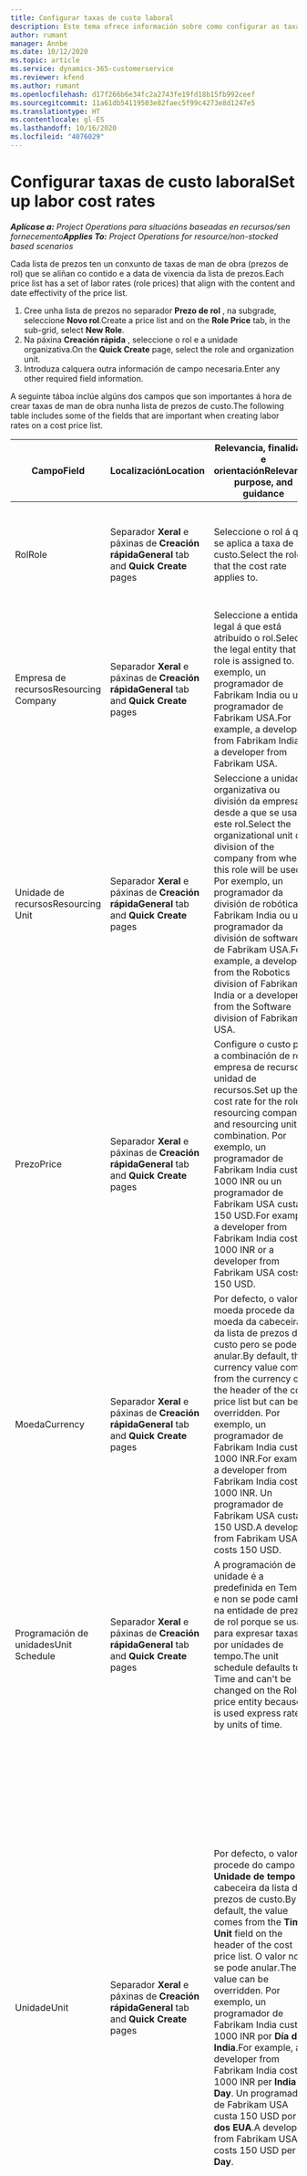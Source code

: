 ```yaml
---
title: Configurar taxas de custo laboral
description: Este tema ofrece información sobre como configurar as taxas de custo de man de obra en Project Operations
author: rumant
manager: Annbe
ms.date: 10/12/2020
ms.topic: article
ms.service: dynamics-365-customerservice
ms.reviewer: kfend
ms.author: rumant
ms.openlocfilehash: d17f266b6e34fc2a2743fe19fd18b15fb992ceef
ms.sourcegitcommit: 11a61db54119503e82faec5f99c4273e8d1247e5
ms.translationtype: HT
ms.contentlocale: gl-ES
ms.lasthandoff: 10/16/2020
ms.locfileid: "4076029"
---
```

# <a name="set-up-labor-cost-rates"></a><span data-ttu-id="c11b3-103">Configurar taxas de custo laboral</span><span class="sxs-lookup"><span data-stu-id="c11b3-103">Set up labor cost rates</span></span>

<span data-ttu-id="c11b3-104">_**Aplícase a:** Project Operations para situacións baseadas en recursos/sen fornecemento_</span><span class="sxs-lookup"><span data-stu-id="c11b3-104">_**Applies To:** Project Operations for resource/non-stocked based scenarios_</span></span>


<span data-ttu-id="c11b3-105">Cada lista de prezos ten un conxunto de taxas de man de obra (prezos de rol) que se aliñan co contido e a data de vixencia da lista de prezos.</span><span class="sxs-lookup"><span data-stu-id="c11b3-105">Each price list has a set of labor rates (role prices) that align with the content and date effectivity of the price list.</span></span>

1. <span data-ttu-id="c11b3-106">Cree unha lista de prezos no separador **Prezo de rol** , na subgrade, seleccione **Novo rol**.</span><span class="sxs-lookup"><span data-stu-id="c11b3-106">Create a price list and on the **Role Price** tab, in the sub-grid, select **New Role**.</span></span>
2. <span data-ttu-id="c11b3-107">Na páxina **Creación rápida** , seleccione o rol e a unidade organizativa.</span><span class="sxs-lookup"><span data-stu-id="c11b3-107">On the **Quick Create** page, select the role and organization unit.</span></span>
3. <span data-ttu-id="c11b3-108">Introduza calquera outra información de campo necesaria.</span><span class="sxs-lookup"><span data-stu-id="c11b3-108">Enter any other required field information.</span></span>

<span data-ttu-id="c11b3-109">A seguinte táboa inclúe algúns dos campos que son importantes á hora de crear taxas de man de obra nunha lista de prezos de custo.</span><span class="sxs-lookup"><span data-stu-id="c11b3-109">The following table includes some of the fields that are important when creating labor rates on a cost price list.</span></span>

| <span data-ttu-id="c11b3-110">Campo</span><span class="sxs-lookup"><span data-stu-id="c11b3-110">Field</span></span> | <span data-ttu-id="c11b3-111">Localización</span><span class="sxs-lookup"><span data-stu-id="c11b3-111">Location</span></span> | <span data-ttu-id="c11b3-112">Relevancia, finalidade e orientación</span><span class="sxs-lookup"><span data-stu-id="c11b3-112">Relevance, purpose, and guidance</span></span> | <span data-ttu-id="c11b3-113">Impacto descendente</span><span class="sxs-lookup"><span data-stu-id="c11b3-113">Downstream impact</span></span> |
| --- | --- | --- | --- |
| <span data-ttu-id="c11b3-114">Rol</span><span class="sxs-lookup"><span data-stu-id="c11b3-114">Role</span></span> | <span data-ttu-id="c11b3-115">Separador **Xeral** e páxinas de **Creación rápida**</span><span class="sxs-lookup"><span data-stu-id="c11b3-115">**General** tab and **Quick Create** pages</span></span> | <span data-ttu-id="c11b3-116">Seleccione o rol á que se aplica a taxa de custo.</span><span class="sxs-lookup"><span data-stu-id="c11b3-116">Select the role that the cost rate applies to.</span></span> | <span data-ttu-id="c11b3-117">O rol na estimación ou dato real entrante compararase con esta liña para predefinir o custo do rol.</span><span class="sxs-lookup"><span data-stu-id="c11b3-117">The role on the incoming estimate or actual will be matched against this line to default the cost of the role.</span></span> |
| <span data-ttu-id="c11b3-118">Empresa de recursos</span><span class="sxs-lookup"><span data-stu-id="c11b3-118">Resourcing Company</span></span> | <span data-ttu-id="c11b3-119">Separador **Xeral** e páxinas de **Creación rápida**</span><span class="sxs-lookup"><span data-stu-id="c11b3-119">**General** tab and **Quick Create** pages</span></span> | <span data-ttu-id="c11b3-120">Seleccione a entidade legal á que está atribuído o rol.</span><span class="sxs-lookup"><span data-stu-id="c11b3-120">Select the legal entity that the role is assigned to.</span></span> <span data-ttu-id="c11b3-121">Por exemplo, un programador de Fabrikam India ou un programador de Fabrikam USA.</span><span class="sxs-lookup"><span data-stu-id="c11b3-121">For example, a developer from Fabrikam India or a developer from Fabrikam USA.</span></span> | <span data-ttu-id="c11b3-122">A empresa de recursos na estimación ou dato real entrante compararase con esta liña para predefinir a taxa de custo do rol.</span><span class="sxs-lookup"><span data-stu-id="c11b3-122">The resourcing company on the incoming estimate or actual will be matched against this line to default the cost rate of the role.</span></span> |
| <span data-ttu-id="c11b3-123">Unidade de recursos</span><span class="sxs-lookup"><span data-stu-id="c11b3-123">Resourcing Unit</span></span> | <span data-ttu-id="c11b3-124">Separador **Xeral** e páxinas de **Creación rápida**</span><span class="sxs-lookup"><span data-stu-id="c11b3-124">**General** tab and **Quick Create** pages</span></span> | <span data-ttu-id="c11b3-125">Seleccione a unidade organizativa ou división da empresa desde a que se usará este rol.</span><span class="sxs-lookup"><span data-stu-id="c11b3-125">Select the organizational unit or division of the company from where this role will be used.</span></span> <span data-ttu-id="c11b3-126">Por exemplo, un programador da división de robótica de Fabrikam India ou un programador da división de software de Fabrikam USA.</span><span class="sxs-lookup"><span data-stu-id="c11b3-126">For example, a developer from the Robotics division of Fabrikam India or a developer from the Software division of Fabrikam USA.</span></span> | <span data-ttu-id="c11b3-127">A unidade de recursos na estimación ou dato real entrante compararase con esta liña para predefinir o custo do rol.</span><span class="sxs-lookup"><span data-stu-id="c11b3-127">The resourcing unit on the incoming estimate or actual will be matched against this line to default the cost of the role.</span></span> |
| <span data-ttu-id="c11b3-128">Prezo</span><span class="sxs-lookup"><span data-stu-id="c11b3-128">Price</span></span> | <span data-ttu-id="c11b3-129">Separador **Xeral** e páxinas de **Creación rápida**</span><span class="sxs-lookup"><span data-stu-id="c11b3-129">**General** tab and **Quick Create** pages</span></span> | <span data-ttu-id="c11b3-130">Configure o custo para a combinación de rol, empresa de recursos e unidad de recursos.</span><span class="sxs-lookup"><span data-stu-id="c11b3-130">Set up the cost rate for the role, resourcing company, and resourcing unit combination.</span></span> <span data-ttu-id="c11b3-131">Por exemplo, un programador de Fabrikam India custa 1000 INR ou un programador de Fabrikam USA custa 150 USD.</span><span class="sxs-lookup"><span data-stu-id="c11b3-131">For example, a developer from Fabrikam India costs 1000 INR or a developer from Fabrikam USA costs 150 USD.</span></span> | <span data-ttu-id="c11b3-132">O prezo é a taxa de custo por defecto no custo por unidade da estimación entrante ou da liña de dato real para unha clase de transacción de **Tempo**.</span><span class="sxs-lookup"><span data-stu-id="c11b3-132">The price is the cost rate that defaults on the per unit cost of the incoming estimate or actual line for the **Time** transaction class.</span></span> |
| <span data-ttu-id="c11b3-133">Moeda</span><span class="sxs-lookup"><span data-stu-id="c11b3-133">Currency</span></span> | <span data-ttu-id="c11b3-134">Separador **Xeral** e páxinas de **Creación rápida**</span><span class="sxs-lookup"><span data-stu-id="c11b3-134">**General** tab and **Quick Create** pages</span></span> | <span data-ttu-id="c11b3-135">Por defecto, o valor de moeda procede da moeda da cabeceira da lista de prezos de custo pero se pode anular.</span><span class="sxs-lookup"><span data-stu-id="c11b3-135">By default, the currency value comes from the currency on the header of the cost price list but can be overridden.</span></span> <span data-ttu-id="c11b3-136">Por exemplo, un programador de Fabrikam India custa 1000 INR.</span><span class="sxs-lookup"><span data-stu-id="c11b3-136">For example, a developer from Fabrikam India costs 1000 INR.</span></span> <span data-ttu-id="c11b3-137">Un programador de Fabrikam USA custa 150 USD.</span><span class="sxs-lookup"><span data-stu-id="c11b3-137">A developer from Fabrikam USA costs 150 USD.</span></span> | <span data-ttu-id="c11b3-138">Esta moeda predefínese no custo por unidade da liña de custo real entrante para a clase de transacción de **Tempo**.</span><span class="sxs-lookup"><span data-stu-id="c11b3-138">This currency defaults on the per unit cost of the incoming actual cost line for the **Time** transaction class.</span></span> <span data-ttu-id="c11b3-139">Nunha estimación de proxecto, o valor da moeda convértese á moeda do proxecto e móstrase na vista temporal da estimación.</span><span class="sxs-lookup"><span data-stu-id="c11b3-139">On a project estimate, the currency value is converted to the project currency and shown on the Time-phased view of the estimate.</span></span> |
| <span data-ttu-id="c11b3-140">Programación de unidades</span><span class="sxs-lookup"><span data-stu-id="c11b3-140">Unit Schedule</span></span> | <span data-ttu-id="c11b3-141">Separador **Xeral** e páxinas de **Creación rápida**</span><span class="sxs-lookup"><span data-stu-id="c11b3-141">**General** tab and **Quick Create** pages</span></span> | <span data-ttu-id="c11b3-142">A programación de unidade é a predefinida en Tempo e non se pode cambiar na entidade de prezo de rol porque se usa para expresar taxas por unidades de tempo.</span><span class="sxs-lookup"><span data-stu-id="c11b3-142">The unit schedule defaults to Time and can't be changed on the Role price entity because it is used express rates by units of time.</span></span> | <span data-ttu-id="c11b3-143">Non se produce un impacto descendente.</span><span class="sxs-lookup"><span data-stu-id="c11b3-143">There is no downstream impact.</span></span> |
| <span data-ttu-id="c11b3-144">Unidade</span><span class="sxs-lookup"><span data-stu-id="c11b3-144">Unit</span></span> | <span data-ttu-id="c11b3-145">Separador **Xeral** e páxinas de **Creación rápida**</span><span class="sxs-lookup"><span data-stu-id="c11b3-145">**General** tab and **Quick Create** pages</span></span> | <span data-ttu-id="c11b3-146">Por defecto, o valor procede do campo **Unidade de tempo** na cabeceira da lista de prezos de custo.</span><span class="sxs-lookup"><span data-stu-id="c11b3-146">By default, the value comes from the **Time Unit** field on the header of the cost price list.</span></span> <span data-ttu-id="c11b3-147">O valor non se pode anular.</span><span class="sxs-lookup"><span data-stu-id="c11b3-147">The value can be overridden.</span></span> <span data-ttu-id="c11b3-148">Por exemplo, un programador de Fabrikam India custa 1000 INR por **Día da India**.</span><span class="sxs-lookup"><span data-stu-id="c11b3-148">For example, a developer from Fabrikam India costs 1000 INR per **India Day**.</span></span> <span data-ttu-id="c11b3-149">Un programador de Fabrikam USA custa 150 USD por **Día dos EUA**.</span><span class="sxs-lookup"><span data-stu-id="c11b3-149">A developer from Fabrikam USA costs 150 USD per **US Day**.</span></span> | <span data-ttu-id="c11b3-150">O sistema utiliza o sistema de unidades e a conversión en unidades base para computar un custo por unidade para calcular o prezo por unidade predefinido nunha liña de estimación ou dato real entrante.</span><span class="sxs-lookup"><span data-stu-id="c11b3-150">The system uses the system of units and conversion in base units to compute a per unit cost to calculate the default price per unit on an incoming estimate or actual line.</span></span> <span data-ttu-id="c11b3-151">Por exemplo, a estimación é un valor de 10 **Días da India** de traballo para un programador da India e a unidade **Día da India** defínese como 10 horas.</span><span class="sxs-lookup"><span data-stu-id="c11b3-151">For example, an estimate is for 10 **India Days** worth of work for a developer from India, and the unit, **India Day** is defined as 10 hours.</span></span> <span data-ttu-id="c11b3-152">Ao fixar o custo desa liña de estimación, a aplicación calcula o custo de unidade da estimación como: 1000 INR/10 horas = 100 INR por hora, que se converte en USD e se mostra como o custo de unidade na páxina **Estimacións do proxecto**.</span><span class="sxs-lookup"><span data-stu-id="c11b3-152">When costing that estimate line, the application calculates the unit cost on the estimate as: 1000 INR/ 10 hours = 100 INR per hour which is converted into USD and shown as the unit cost on the **Project Estimates** page.</span></span> |

## <a name="transfer-pricing-and-costs-for-resources-outside-of-your-division-or-legal-entity"></a><span data-ttu-id="c11b3-153">Transferir prezos e custos para recursos fóra da súa división ou entidade legal</span><span class="sxs-lookup"><span data-stu-id="c11b3-153">Transfer pricing and costs for resources outside of your division or legal entity</span></span>

<span data-ttu-id="c11b3-154">As empresas baseadas en proxectos é frecuente usar empregados de diferentes entidades legais ou divisións en proxectos.</span><span class="sxs-lookup"><span data-stu-id="c11b3-154">In project-based companies, it's common to use employees from different legal entities or divisions on projects.</span></span> <span data-ttu-id="c11b3-155">Un proxecto pode ser executado por unha entidade legal, pero os empregados ou consultores que traballan no proxecto poderían proceder da mesma entidade legal e división ou doutra diferente, ou pode haber unha combinación de ambas.</span><span class="sxs-lookup"><span data-stu-id="c11b3-155">A project can be executed by one legal entity, but the employees or consultants that work on the project could come from the same legal entity or from a different one, or there may be a combination of both.</span></span> <span data-ttu-id="c11b3-156">En Dynamics 365 Project Operations, a entidade legal propietaria da entrega do proxecto é a **Empresa propietaria** e a división propietaria da entrega é a **Unidade de Contratación**.</span><span class="sxs-lookup"><span data-stu-id="c11b3-156">In Dynamics 365 Project Operations, the legal entity that owns the delivery of the project is the **Owning Company** and the division that owns the delivery is the **Contracting Unit**.</span></span> <span data-ttu-id="c11b3-157">Outras entidades legais que proporcionan recursos son as **Empresas de recursos** e as divisións que proporcionan recursos son as **Unidades de recursos**.</span><span class="sxs-lookup"><span data-stu-id="c11b3-157">Other legal entities that provide resources are the **Resourcing companies** and divisions that provide resources are the **Resourcing Units**.</span></span> <span data-ttu-id="c11b3-158">Na maioría dos países, as empresas están obrigadas a garantir que a entidade legal ou a división de recursos cobran á empresa propietaria e á unidade contratante polo uso dos recursos.</span><span class="sxs-lookup"><span data-stu-id="c11b3-158">In most countries, companies are required to ensure that the resourcing legal entity or division, charge the owning company and the contracting unit for the use of resources.</span></span>

<span data-ttu-id="c11b3-159">Por exemplo, a corporación Fabrikam debe asegurarse de que Fabrikam India-Robotics negocie unha taxa de custo con Fabrikam US-Robotics ou Fabrikam UK-Robotics.</span><span class="sxs-lookup"><span data-stu-id="c11b3-159">For example, the Fabrikam corporation must ensure that Fabrikam India-Robotics has a negotiated a cost rate card with Fabrikam US-Robotics or Fabrikam UK-Robotics.</span></span>

<span data-ttu-id="c11b3-160">Un programador de Fabrikam India-Robotic cobra 100 $ cando se lle presta a Fabrikam US-Robotics e 150 $ cando se lle presta a Fabrikam UK-Robotics.</span><span class="sxs-lookup"><span data-stu-id="c11b3-160">A developer from Fabrikam India-Robotic charges $100 when lent to Fabrikam US-Robotics and $150 when lent to Fabrikam U-Robotics.</span></span>

### <a name="set-up-costs-for-outside-resources"></a><span data-ttu-id="c11b3-161">Configurar custos para recursos externos</span><span class="sxs-lookup"><span data-stu-id="c11b3-161">Set up costs for outside resources</span></span>

1. <span data-ttu-id="c11b3-162">Cree unha lista de prezos de custo chamada *Taxas de custos de Fabrikam US-Robotics* e defina un intervalo de vixencia de datas.</span><span class="sxs-lookup"><span data-stu-id="c11b3-162">Create a cost price list called, *Fabrikam US-Robotics cost rates* and set a date effective range.</span></span>
2. <span data-ttu-id="c11b3-163">Na lista de prezos de custo, configure tarifas utilizando a información da seguinte táboa.</span><span class="sxs-lookup"><span data-stu-id="c11b3-163">In the cost price list, set up rates using information from the following table.</span></span> 

| <span data-ttu-id="c11b3-164">Rol</span><span class="sxs-lookup"><span data-stu-id="c11b3-164">Role</span></span> | <span data-ttu-id="c11b3-165">Empresa de recursos</span><span class="sxs-lookup"><span data-stu-id="c11b3-165">Resourcing Company</span></span> | <span data-ttu-id="c11b3-166">Unidade de recursos</span><span class="sxs-lookup"><span data-stu-id="c11b3-166">Resourcing Unit</span></span> | <span data-ttu-id="c11b3-167">Taxa de custo</span><span class="sxs-lookup"><span data-stu-id="c11b3-167">Cost rate</span></span> |
| --- | --- | --- | --- |
| <span data-ttu-id="c11b3-168">Programador</span><span class="sxs-lookup"><span data-stu-id="c11b3-168">Developer</span></span> | <span data-ttu-id="c11b3-169">Fabrikam India</span><span class="sxs-lookup"><span data-stu-id="c11b3-169">Fabrikam India</span></span> | <span data-ttu-id="c11b3-170">Fabrikam India-Robotics</span><span class="sxs-lookup"><span data-stu-id="c11b3-170">Fabrikam India-Robotics</span></span> | <span data-ttu-id="c11b3-171">100 dólares</span><span class="sxs-lookup"><span data-stu-id="c11b3-171">$100</span></span> |
| <span data-ttu-id="c11b3-172">Programador</span><span class="sxs-lookup"><span data-stu-id="c11b3-172">Developer</span></span> | <span data-ttu-id="c11b3-173">Fabrikam Philippines</span><span class="sxs-lookup"><span data-stu-id="c11b3-173">Fabrikam Philippines</span></span> | <span data-ttu-id="c11b3-174">Fabrikam Philippines-Robotics</span><span class="sxs-lookup"><span data-stu-id="c11b3-174">Fabrikam Philippines-Robotics</span></span> | <span data-ttu-id="c11b3-175">90 $</span><span class="sxs-lookup"><span data-stu-id="c11b3-175">$90</span></span> |
| <span data-ttu-id="c11b3-176">Programador</span><span class="sxs-lookup"><span data-stu-id="c11b3-176">Developer</span></span> | <span data-ttu-id="c11b3-177">Fabrikam EE. UU.</span><span class="sxs-lookup"><span data-stu-id="c11b3-177">Fabrikam US</span></span> | <span data-ttu-id="c11b3-178">Fabrikam US-Robotics</span><span class="sxs-lookup"><span data-stu-id="c11b3-178">Fabrikam US-Robotics</span></span> | <span data-ttu-id="c11b3-179">150 $</span><span class="sxs-lookup"><span data-stu-id="c11b3-179">$150</span></span> |

3. <span data-ttu-id="c11b3-180">Anexe esta lista de prezos de custo á unidade organizativa Fabrikam US-Robotics.</span><span class="sxs-lookup"><span data-stu-id="c11b3-180">Attach this cost price list to the Fabrikam US-Robotics organization unit.</span></span>

### <a name="set-up-transfer-pricing-for-a-resource-in-the-appropriate-currency"></a><span data-ttu-id="c11b3-181">Configure os prezos de transferencia dun recurso na moeda adecuada</span><span class="sxs-lookup"><span data-stu-id="c11b3-181">Set up transfer pricing for a resource in the appropriate currency</span></span> 

<span data-ttu-id="c11b3-182">En Project Operations, o prezo dos recursos pódese configurar en calquera moeda.</span><span class="sxs-lookup"><span data-stu-id="c11b3-182">In Project Operations, resource pricing can be set up in any currency.</span></span> <span data-ttu-id="c11b3-183">A moeda predefinida é a que figura na cabeceira da lista de prezos, pero pódese cambiar.</span><span class="sxs-lookup"><span data-stu-id="c11b3-183">The currency defaults to what is on the price list header, but can be changed.</span></span>

<span data-ttu-id="c11b3-184">Usando o exemplo para a configuración do prezo de transferencia, a información podería cambiar a:</span><span class="sxs-lookup"><span data-stu-id="c11b3-184">Using the example for transfer price set up, the information could be changed to:</span></span>

<span data-ttu-id="c11b3-185">A corporación Fabrikam debe asegurarse de que Fabrikam India-Robotics negocie unha taxa de custo con Fabrikam US-Robotics ou Fabrikam UK-Robotics.</span><span class="sxs-lookup"><span data-stu-id="c11b3-185">Fabrikam corporation must ensure that Fabrikam India-Robotics has a negotiated a cost rate with Fabrikam US-Robotics or Fabrikam UK-Robotics.</span></span>

<span data-ttu-id="c11b3-186">Un programador de Fabrikam India-Robotics custa 5000 INR cando se lle presta a Fabrikam US-Robotics e 5500 INR cando se lle presta a Fabrikam UK-Robotics.</span><span class="sxs-lookup"><span data-stu-id="c11b3-186">A developer from Fabrikam India-Robotics costs 5000 INR when lent to Fabrikam US-Robotics and 5500 INR when lent to Fabrikam UK-Robotics.</span></span>

<span data-ttu-id="c11b3-187">Na lista de prezos de custo de Fabrikam US-Robotics, as taxas de custo pódense expresar como:</span><span class="sxs-lookup"><span data-stu-id="c11b3-187">In the cost price list for Fabrikam US-Robotics, cost rates can be expressed as:</span></span>

| <span data-ttu-id="c11b3-188">Rol</span><span class="sxs-lookup"><span data-stu-id="c11b3-188">Role</span></span> | <span data-ttu-id="c11b3-189">Empresa de recursos</span><span class="sxs-lookup"><span data-stu-id="c11b3-189">Resourcing Company</span></span> | <span data-ttu-id="c11b3-190">Custo</span><span class="sxs-lookup"><span data-stu-id="c11b3-190">Cost</span></span> |
| --- | --- | --- |
| <span data-ttu-id="c11b3-191">Programador</span><span class="sxs-lookup"><span data-stu-id="c11b3-191">Developer</span></span> | <span data-ttu-id="c11b3-192">Fabrikam India</span><span class="sxs-lookup"><span data-stu-id="c11b3-192">Fabrikam India</span></span> | <span data-ttu-id="c11b3-193">5000 INR</span><span class="sxs-lookup"><span data-stu-id="c11b3-193">5000 INR</span></span> |
| <span data-ttu-id="c11b3-194">Programador</span><span class="sxs-lookup"><span data-stu-id="c11b3-194">Developer</span></span> | <span data-ttu-id="c11b3-195">Fabrikam US</span><span class="sxs-lookup"><span data-stu-id="c11b3-195">Fabrikam US</span></span> | <span data-ttu-id="c11b3-196">115 USD</span><span class="sxs-lookup"><span data-stu-id="c11b3-196">115 USD</span></span> |

<span data-ttu-id="c11b3-197">Na lista de prezos de custo de Fabrikam UK-Robotics, as taxas de custo pódense expresar como:</span><span class="sxs-lookup"><span data-stu-id="c11b3-197">In the cost price list for Fabrikam UK-Robotics, cost rates can be expressed below:</span></span>

| <span data-ttu-id="c11b3-198">Rol</span><span class="sxs-lookup"><span data-stu-id="c11b3-198">Role</span></span> | <span data-ttu-id="c11b3-199">Empresa de recursos</span><span class="sxs-lookup"><span data-stu-id="c11b3-199">Resourcing company</span></span> | <span data-ttu-id="c11b3-200">Custo</span><span class="sxs-lookup"><span data-stu-id="c11b3-200">Cost</span></span> |
| --- | --- | --- |
| <span data-ttu-id="c11b3-201">Programador</span><span class="sxs-lookup"><span data-stu-id="c11b3-201">Developer</span></span> | <span data-ttu-id="c11b3-202">Fabrikam India</span><span class="sxs-lookup"><span data-stu-id="c11b3-202">Fabrikam India</span></span> | <span data-ttu-id="c11b3-203">5500 INR</span><span class="sxs-lookup"><span data-stu-id="c11b3-203">5500 INR</span></span> |
| <span data-ttu-id="c11b3-204">Programador</span><span class="sxs-lookup"><span data-stu-id="c11b3-204">Developer</span></span> | <span data-ttu-id="c11b3-205">Fabrikam UK</span><span class="sxs-lookup"><span data-stu-id="c11b3-205">Fabrikam UK</span></span> | <span data-ttu-id="c11b3-206">115 GBP</span><span class="sxs-lookup"><span data-stu-id="c11b3-206">115 GBP</span></span> |

<span data-ttu-id="c11b3-207">A lista de prezos de custo pode proporcionar taxas de man de obra en moedas múltiples.</span><span class="sxs-lookup"><span data-stu-id="c11b3-207">The cost price list can provide labor rates in multiple currencies.</span></span> <span data-ttu-id="c11b3-208">Ao xerar unha estimación do custo do proxecto, Project Operations converterá estas taxas de custo na moeda do proxecto e mostrarana ao usuario.</span><span class="sxs-lookup"><span data-stu-id="c11b3-208">When generating a cost estimate on the project, Project Operations will convert these cost rates into the project currency and display it to the user.</span></span> <span data-ttu-id="c11b3-209">Cando se aproba unha entrada de tempo e se crea un dato real de custo, o dato real de custo ten un prezo na moeda desa liña de prezo de rol coincidente na lista de prezos de custo.</span><span class="sxs-lookup"><span data-stu-id="c11b3-209">When a time entry is approved and a cost actual is created, the cost actual is priced in the currency of that matching role price line on the cost price list.</span></span> <span data-ttu-id="c11b3-210">Os datos reais de custo por tempo nun mesmo proxecto pódense rexistrar en varias moedas.</span><span class="sxs-lookup"><span data-stu-id="c11b3-210">Cost actuals for time on a single project can be recorded in multiple currencies.</span></span> <span data-ttu-id="c11b3-211">Non obstante, ao acumular ou resumir os custos reais de man de obra a nivel de proxecto, as Project Operations converterá todos os custos de man de obra na moeda do proxecto que o usuario pode ver.</span><span class="sxs-lookup"><span data-stu-id="c11b3-211">However, when rolling up or summarizing the actual labor costs at the project level, Project Operations will convert all labor cost amounts into the project currency, which the user can view.</span></span>
